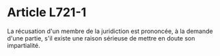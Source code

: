 # Article L721-1

La récusation d'un membre de la juridiction est prononcée, à la demande d'une partie, s'il existe une raison sérieuse de mettre en doute son impartialité.
